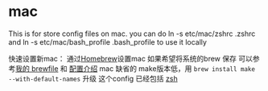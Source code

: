 # mac
This is for store config files on mac.
you can do ln -s etc/mac/zshrc .zshrc and ln -s etc/mac/bash_profile .bash_profile to use it locally

快速设置新mac：
通过[Homebrew](https://www.howtogeek.com/211541/homebrew-for-os-x-easily-installs-desktop-apps-and-terminal-utilities/)设置mac
如果希望将系统的brew 保存 可以参考[我的 brewfile](https://github.com/jq/ubrewfile) 和 [配置介绍](http://homebrew-file.readthedocs.io/en/latest/getting_started.html) 
mac 缺省的 make版本低，用 `brew install make --with-default-names` 升级 
这个config 已经包括 [zsh](http://sourabhbajaj.com/mac-setup/iTerm/zsh.html) 


